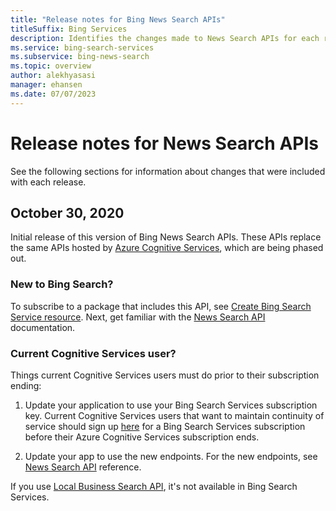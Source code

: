 ```yaml
---
title: "Release notes for Bing News Search APIs"
titleSuffix: Bing Services
description: Identifies the changes made to News Search APIs for each release.
ms.service: bing-search-services
ms.subservice: bing-news-search
ms.topic: overview
author: alekhyasasi
manager: ehansen
ms.date: 07/07/2023
---
```


# Release notes for News Search APIs

See the following sections for information about changes that were included with each release.

## October 30, 2020

Initial release of this version of Bing News Search APIs. These APIs replace the same APIs hosted by <a href="https://learn.microsoft.com/azure/cognitive-services/bing-news-search/" target="_blank">Azure Cognitive Services</a>, which are being phased out.

### New to Bing Search?

To subscribe to a package that includes this API, see [Create Bing Search Service resource](../bing-web-search/create-bing-search-service-resource.md). Next, get familiar with the [News Search API](overview.md) documentation.

### Current Cognitive Services user?

Things current Cognitive Services users must do prior to their subscription ending:

1. Update your application to use your Bing Search Services subscription key. Current Cognitive Services users that want to maintain continuity of service should sign up [here](../bing-web-search/create-bing-search-service-resource.md) for a Bing Search Services subscription before their Azure Cognitive Services subscription ends.
  
2. Update your app to use the new endpoints. For the new endpoints, see [News Search API](reference/endpoints.md) reference.

If you use <a href="https://learn.microsoft.com/azure/cognitive-services/bing-local-business-search/local-search-reference" target="_blank">Local Business Search API</a>, it's not available in Bing Search Services.
